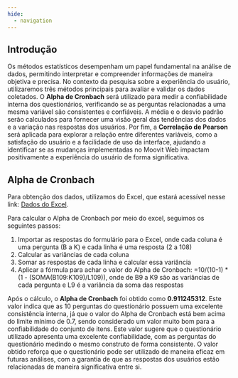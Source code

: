 ```yaml
---
hide:
  - navigation
---
```


## Introdução

Os métodos estatísticos desempenham um papel fundamental na análise de dados, permitindo interpretar e compreender informações de maneira objetiva e precisa. No contexto da pesquisa sobre a experiência do usuário, utilizaremos três métodos principais para avaliar e validar os dados coletados. O **Alpha de Cronbach** será utilizado para medir a confiabilidade interna dos questionários, verificando se as perguntas relacionadas a uma mesma variável são consistentes e confiáveis. A média e o desvio padrão serão calculados para fornecer uma visão geral das tendências dos dados e a variação nas respostas dos usuários. Por fim, a **Correlação de Pearson** será aplicada para explorar a relação entre diferentes variáveis, como a satisfação do usuário e a facilidade de uso da interface, ajudando a identificar se as mudanças implementadas no Moovit Web impactam positivamente a experiência do usuário de forma significativa.

## Alpha de Cronbach

Para obtenção dos dados, utilizamos do Excel, que estará acessível nesse link: [Dados do Excel]().

Para calcular o Alpha de Cronbach por meio do excel, seguimos os seguintes passos:
1. Importar as respostas do formulário para o Excel, onde cada coluna é uma pergunta (B a K) e cada linha é uma resposta (2 a 108)
2. Calcular as variâncias de cada coluna
3. Somar as respostas de cada linha e calcular essa variância 
4. Aplicar a fórmula para achar o valor do Alpha de Cronbach: =10/(10-1) * (1 - (SOMA(B109:K109)/L109)), onde de B9 a K9 são as variâncias de cada pergunta e L9 é a variância da soma das respostas

Após o cálculo, o **Alpha de Cronbach** foi obtido como **0.911245312**. Este valor indica que as 10 perguntas do questionário possuem uma excelente consistência interna, já que o valor do Alpha de Cronbach está bem acima do limite mínimo de 0.7, sendo considerado um valor muito bom para a confiabilidade do conjunto de itens. Este valor sugere que o questionário utilizado apresenta uma excelente confiabilidade, com as perguntas do questionário medindo o mesmo construto de forma consistente. O valor obtido reforça que o questionário pode ser utilizado de maneira eficaz em futuras análises, com a garantia de que as respostas dos usuários estão relacionadas de maneira significativa entre si.